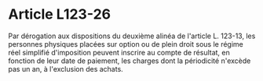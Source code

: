 # Article L123-26

Par dérogation aux dispositions du deuxième alinéa de l'article L. 123-13, les personnes physiques placées sur option ou de plein droit sous le régime réel simplifié d'imposition peuvent inscrire au compte de résultat, en fonction de leur date de paiement, les charges dont la périodicité n'excède pas un an, à l'exclusion des achats.
